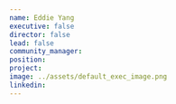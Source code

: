 ```yaml
---
name: Eddie Yang
executive: false
director: false
lead: false
community_manager:   
position:  
project:  
image: ../assets/default_exec_image.png
linkedin: 
---
```

